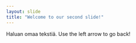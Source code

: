 ```yaml
---
layout: slide
title: "Welcome to our second slide!"
---
```

Haluan omaa tekstiä.
Use the left arrow to go back!
